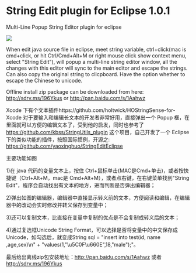 String Edit plugin for Eclipse 1.0.1
=================

Multi-Line Popup String Editor plugin for eclipse

![](https://public.bn1.livefilestore.com/y2pvGe-L7pvg4fpr0nitv0IaisbaqqK2OHWKiqhH3GxtV-jKT3HYeG8CNUzWIP1oOjShWnWFvcPipqhB5xmc-_jOCGt7_gMh3h6yya5WNRqr2c/Eclipse_2013-12-08_.png?psid=1)

When edit java source file in eclipse, meet string variable, ctrl+click(mac is cmd+click, or hit Ctrl/Cmd+Alt+M or right mouse click show context menu, select "String Edit"), will popup a multi-line string editor window, all the changes with this editor will sync to the main editor and escape the strings.
Can also copy the original string to clicpboard.
Have the option whether to escape the Chinese to unicode.

Offline install zip package can be downloaded from here: http://sdrv.ms/196Ykus or http://pan.baidu.com/s/1Aahwz

Xcode 下有个文本插件https://github.com/holtwick/HOStringSense-for-Xcode 对于要输入和编辑长文本的开发者非常好用，直接弹出一个 Popup 框，在里面就可以方便的编辑文本了，受到他的启发，同时也参考了 https://github.com/kbss/StringUtils_plugin 这个项目，自己开发了一个 Eclipse 下的类似功能的插件，按照国际惯例，开源之: https://github.com/yaoxinghuo/StringEditEclipse

主要功能如图

1)在 java 代码的变量文本上，按住 Ctrl+鼠标单击(MAC是Cmd+单击)，或者按快捷键（Ctrl+Alt+M，mac是 Cmd+Alt+M），或者点右键，在右键菜单找到"String Edit"，程序会自动找出有文本的地方，进而判断是否弹出编辑器；

2)弹出如图的编辑器，编辑器中直接显示转义前的文本，方便阅读和编辑，在编辑器中的改动会实时修改并转义保存到变量中；

3)还可以复制文本，比直接在变量中复制的优点是不会复制成转义后的文本；

4)通过复选框Unicode String Format，可以选择是否将变量中的中文保存成 Unicode，如勾选后，就变成String sql = "insert into test(id, name ,age,sex)\n" +
"values(1,\"\u5C0F\u660E\",18,\"male\");"。

最后给出离线zip包安装地址：http://pan.baidu.com/s/1Aahwz 或者 http://sdrv.ms/196Ykus

